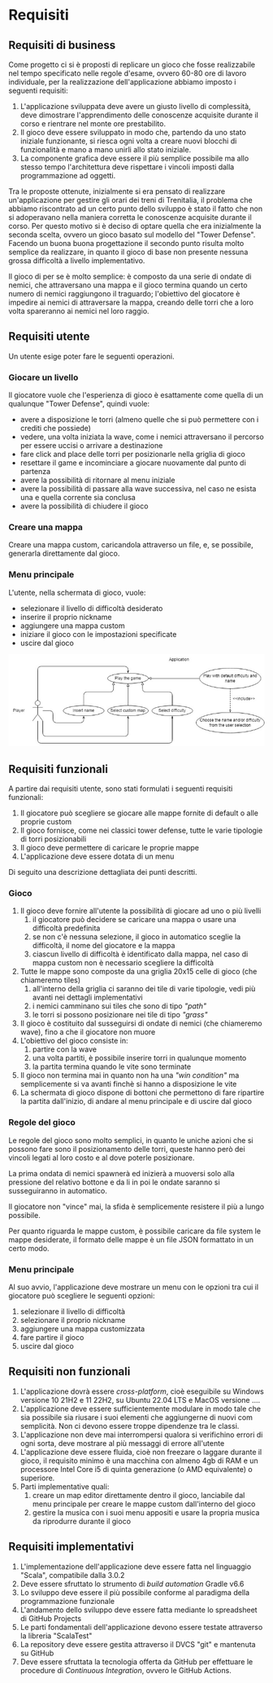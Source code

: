 # Requisiti

## Requisiti di business
Come progetto ci si è proposti di replicare un gioco che fosse realizzabile nel tempo specificato nelle regole d'esame,
ovvero 60-80 ore di lavoro individuale, per la realizzazione dell'applicazione abbiamo imposto i seguenti requisiti:
1. L'applicazione sviluppata deve avere un giusto livello di complessità, deve dimostrare l'apprendimento delle
   conoscenze acquisite durante il corso e rientrare nel monte ore prestabilito.
2. Il gioco deve essere sviluppato in modo che, partendo da uno stato iniziale funzionante, si riesca ogni volta a
   creare nuovi blocchi di funzionalità e mano a mano unirli allo stato iniziale.
3. La componente grafica deve essere il più semplice possibile ma allo stesso tempo l'architettura deve rispettare i
   vincoli imposti dalla programmazione ad oggetti.

Tra le proposte ottenute, inizialmente si era pensato di realizzare un'applicazione per gestire gli orari dei treni di
Trenitalia, il problema che abbiamo riscontrato ad un certo punto dello sviluppo è stato il fatto che non si adoperavano
nella maniera corretta le conoscenze acquisite durante il corso.
Per questo motivo si è deciso di optare quella che era inizialmente la seconda scelta, ovvero un gioco basato sul
modello del "Tower Defense". Facendo un buona buona progettazione il secondo punto risulta molto semplice da realizzare,
in quanto il gioco di base non presente nessuna grossa difficoltà a livello implementativo.

Il gioco di per se è molto semplice: è composto da una serie di ondate di nemici, che attraversano una mappa e il gioco
termina quando un certo numero di nemici raggiungono il traguardo; l'obiettivo del giocatore è impedire ai nemici di
attraversare la mappa, creando delle torri che a loro volta spareranno ai nemici nel loro raggio.

## Requisiti utente
Un utente esige poter fare le seguenti operazioni.

### Giocare un livello
Il giocatore vuole che l'esperienza di gioco è esattamente come quella di un qualunque "Tower Defense",
quindi vuole:
* avere a disposizione le torri (almeno quelle che si può permettere con i crediti che possiede)
* vedere, una volta iniziata la wave, come i nemici attraversano il percorso per essere uccisi o arrivare a destinazione
* fare click and place delle torri per posizionarle nella griglia di gioco
* resettare il game e incominciare a giocare nuovamente dal punto di partenza
* avere la possibilità di ritornare al menu iniziale
* avere la possibilità di passare alla wave successiva, nel caso ne esista una e quella corrente sia conclusa
* avere la possibilità di chiudere il gioco

### Creare una mappa
Creare una mappa custom, caricandola attraverso un file, e, se possibile, generarla direttamente dal gioco.

### Menu principale
L'utente, nella schermata di gioco, vuole:
* selezionare il livello di difficoltà desiderato
* inserire il proprio nickname
* aggiungere una mappa custom
* iniziare il gioco con le impostazioni specificate
* uscire dal gioco

![Design architetturale catturato tramite diagramma delle classi UML](images/use_case_diagram.jpg)

## Requisiti funzionali
A partire dai requisiti utente, sono stati formulati i seguenti requisiti funzionali:
1. Il giocatore può scegliere se giocare alle mappe fornite di default o alle proprie custom
2. Il gioco fornisce, come nei classici tower defense, tutte le varie tipologie di torri posizionabili
3. Il gioco deve permettere di caricare le proprie mappe
4. L'applicazione deve essere dotata di un menu

Di seguito una descrizione dettagliata dei punti descritti.

### Gioco
1. Il gioco deve fornire all'utente la possibilità di giocare ad uno o più livelli
    1. il giocatore può decidere se caricare una mappa o usare una difficoltà predefinita
    2. se non c'è nessuna selezione, il gioco in automatico sceglie la difficoltà, il nome del giocatore e la mappa
    3. ciascun livello di difficoltà è identificato dalla mappa, nel caso di mappa custom non è necessario scegliere
    la difficoltà
2. Tutte le mappe sono composte da una griglia 20x15 celle di gioco (che chiameremo tiles)
    1. all'interno della griglia ci saranno dei tile di varie tipologie, vedi più avanti nei dettagli implementativi
    2. i nemici camminano sui tiles che sono di tipo *"path"*
    3. le torri si possono posizionare nei tile di tipo *"grass"*
3. Il gioco è costituito dal susseguirsi di ondate di nemici (che chiameremo wave), fino a che il giocatore non muore
4. L'obiettivo del gioco consiste in:
    1. partire con la wave
    2. una volta partiti, è possibile inserire torri in qualunque momento
    3. la partita termina quando le vite sono terminate
5. Il gioco non termina mai in quanto non ha una *"win condition"* ma semplicemente si va avanti finchè si hanno a
disposizione le vite
6. La schermata di gioco dispone di bottoni che permettono di fare ripartire la partita dall'inizio, di andare al menu
principale e di uscire dal gioco

### Regole del gioco
Le regole del gioco sono molto semplici, in quanto le uniche azioni che si possono fare sono il posizionamento delle
torri, queste hanno però dei vincoli legati al loro costo e al dove poterle posizionare.

La prima ondata di nemici spawnerà ed inizierà a muoversi solo alla pressione del relativo bottone e da li in poi le ondate saranno
si susseguiranno in automatico.

Il giocatore non "vince" mai, la sfida è semplicemente resistere il più a lungo possibile.

Per quanto riguarda le mappe custom, è possibile caricare da file system le mappe desiderate, il formato delle mappe è un file 
JSON formattato in un certo modo.

### Menu principale
Al suo avvio, l'applicazione deve mostrare un menu con le opzioni tra cui il giocatore può scegliere le seguenti
opzioni:
1. selezionare il livello di difficoltà
2. selezionare il proprio nickname
3. aggiungere una mappa customizzata
4. fare partire il gioco
5. uscire dal gioco

## Requisiti non funzionali
1. L'applicazione dovrà essere *cross-platform*, cioè eseguibile su Windows versione 10 21H2 e 11 22H2, su Ubuntu 22.04
LTS e MacOS versione ....
2. L'applicazione deve essere sufficientemente modulare in modo tale che sia possibile sia riusare i suoi elementi che
aggiungerne di nuovi com semplicità. Non ci devono essere troppe dipendenze tra le classi.
3. L'applicazione non deve mai interrompersi qualora si verifichino errori di ogni sorta, deve mostrare al più messaggi
di errore all'utente
4. L'applicazione deve essere fluida, cioè non freezare o laggare durante il gioco, il requisito minimo è una macchina
con almeno 4gb di RAM e un processore Intel Core i5 di quinta generazione (o AMD equivalente) o superiore.
5. Parti implementative quali:
    1. creare un map editor direttamente dentro il gioco, lanciabile dal menu principale per creare le mappe custom
    dall'interno del gioco
    2. gestire la musica con i suoi menu appositi e usare la propria musica da riprodurre durante il gioco

## Requisiti implementativi

1. L'implementazione dell'applicazione deve essere fatta nel linguaggio "Scala", compatibile dalla 3.0.2
2. Deve essere sfruttato lo strumento di *build automation* Gradle v6.6
3. Lo sviluppo deve essere il più possibile conforme al paradigma della programmazione funzionale
4. L'andamento dello sviluppo deve essere fatta mediante lo spreadsheet di GitHub Projects
5. Le parti fondamentali dell'applicazione devono essere testate attraverso la libreria "ScalaTest"
6. La repository deve essere gestita attraverso il DVCS "git" e mantenuta su GitHub
7. Deve essere sfruttata la tecnologia offerta da GitHub per effettuare le procedure di *Continuous Integration*,
ovvero le GitHub Actions.
